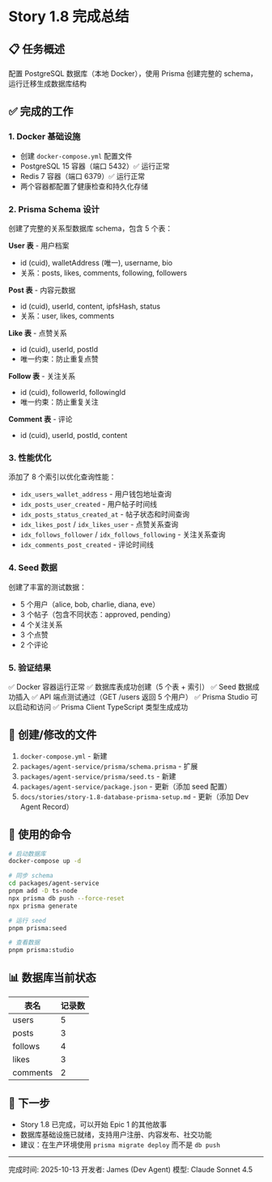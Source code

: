 # Story 1.8 完成总结

## 📋 任务概述

配置 PostgreSQL 数据库（本地 Docker），使用 Prisma 创建完整的 schema，运行迁移生成数据库结构

## ✅ 完成的工作

### 1. Docker 基础设施

- 创建 `docker-compose.yml` 配置文件
- PostgreSQL 15 容器（端口 5432）✅ 运行正常
- Redis 7 容器（端口 6379）✅ 运行正常
- 两个容器都配置了健康检查和持久化存储

### 2. Prisma Schema 设计

创建了完整的关系型数据库 schema，包含 5 个表：

**User 表** - 用户档案

- id (cuid), walletAddress (唯一), username, bio
- 关系：posts, likes, comments, following, followers

**Post 表** - 内容元数据

- id (cuid), userId, content, ipfsHash, status
- 关系：user, likes, comments

**Like 表** - 点赞关系

- id (cuid), userId, postId
- 唯一约束：防止重复点赞

**Follow 表** - 关注关系

- id (cuid), followerId, followingId
- 唯一约束：防止重复关注

**Comment 表** - 评论

- id (cuid), userId, postId, content

### 3. 性能优化

添加了 8 个索引以优化查询性能：

- `idx_users_wallet_address` - 用户钱包地址查询
- `idx_posts_user_created` - 用户帖子时间线
- `idx_posts_status_created_at` - 帖子状态和时间查询
- `idx_likes_post` / `idx_likes_user` - 点赞关系查询
- `idx_follows_follower` / `idx_follows_following` - 关注关系查询
- `idx_comments_post_created` - 评论时间线

### 4. Seed 数据

创建了丰富的测试数据：

- 5 个用户（alice, bob, charlie, diana, eve）
- 3 个帖子（包含不同状态：approved, pending）
- 4 个关注关系
- 3 个点赞
- 2 个评论

### 5. 验证结果

✅ Docker 容器运行正常
✅ 数据库表成功创建（5 个表 + 索引）
✅ Seed 数据成功插入
✅ API 端点测试通过（GET /users 返回 5 个用户）
✅ Prisma Studio 可以启动和访问
✅ Prisma Client TypeScript 类型生成成功

## 📁 创建/修改的文件

1. `docker-compose.yml` - 新建
2. `packages/agent-service/prisma/schema.prisma` - 扩展
3. `packages/agent-service/prisma/seed.ts` - 新建
4. `packages/agent-service/package.json` - 更新（添加 seed 配置）
5. `docs/stories/story-1.8-database-prisma-setup.md` - 更新（添加 Dev Agent Record）

## 🔧 使用的命令

```bash
# 启动数据库
docker-compose up -d

# 同步 schema
cd packages/agent-service
pnpm add -D ts-node
npx prisma db push --force-reset
npx prisma generate

# 运行 seed
pnpm prisma:seed

# 查看数据
pnpm prisma:studio
```

## 📊 数据库当前状态

| 表名     | 记录数 |
| -------- | ------ |
| users    | 5      |
| posts    | 3      |
| follows  | 4      |
| likes    | 3      |
| comments | 2      |

## 🎯 下一步

- Story 1.8 已完成，可以开始 Epic 1 的其他故事
- 数据库基础设施已就绪，支持用户注册、内容发布、社交功能
- 建议：在生产环境使用 `prisma migrate deploy` 而不是 `db push`

---

完成时间: 2025-10-13
开发者: James (Dev Agent)
模型: Claude Sonnet 4.5
